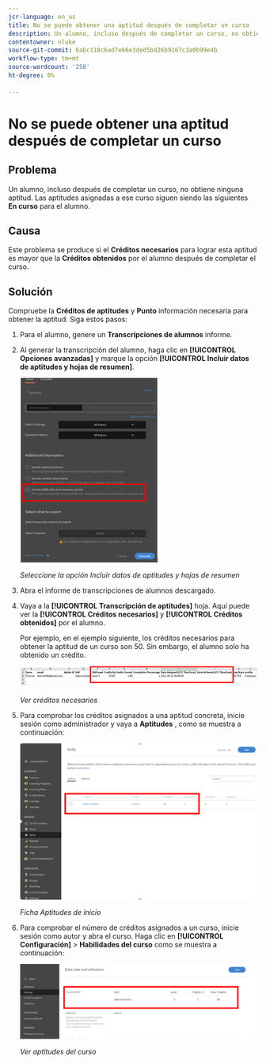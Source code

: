 ```yaml
---
jcr-language: en_us
title: No se puede obtener una aptitud después de completar un curso
description: Un alumno, incluso después de completar un curso, no obtiene ninguna aptitud. Las aptitudes asignadas a ese curso permanecen como En curso para el alumno.
contentowner: nluke
source-git-commit: 6abc118c6ad7e66e3ded5bd26b9167c3a0b99e4b
workflow-type: tm+mt
source-wordcount: '258'
ht-degree: 0%

---
```




# No se puede obtener una aptitud después de completar un curso

## Problema

Un alumno, incluso después de completar un curso, no obtiene ninguna aptitud. Las aptitudes asignadas a ese curso siguen siendo las siguientes **En curso** para el alumno.

## Causa

Este problema se produce si el **Créditos necesarios** para lograr esta aptitud es mayor que la **Créditos obtenidos** por el alumno después de completar el curso.

## Solución

Compruebe la **Créditos de aptitudes** y **Punto** información necesaria para obtener la aptitud. Siga estos pasos:

1. Para el alumno, genere un **Transcripciones de alumnos** informe.
1. Al generar la transcripción del alumno, haga clic en **[!UICONTROL Opciones avanzadas]** y marque la opción **[!UICONTROL Incluir datos de aptitudes y hojas de resumen]**.

   ![](assets/advanced-options.png)

   *Seleccione la opción Incluir datos de aptitudes y hojas de resumen*

1. Abra el informe de transcripciones de alumnos descargado.
1. Vaya a la **[!UICONTROL Transcripción de aptitudes]** hoja. Aquí puede ver la **[!UICONTROL Créditos necesarios]** y **[!UICONTROL Créditos obtenidos]** por el alumno.

   Por ejemplo, en el ejemplo siguiente, los créditos necesarios para obtener la aptitud de un curso son 50. Sin embargo, el alumno solo ha obtenido un crédito.

   ![](assets/skill-transcript.png)

   *Ver créditos necesarios*

1. Para comprobar los créditos asignados a una aptitud concreta, inicie sesión como administrador y vaya a **Aptitudes** , como se muestra a continuación:

   ![](assets/skill.png)

   *Ficha Aptitudes de inicio*

1. Para comprobar el número de créditos asignados a un curso, inicie sesión como autor y abra el curso. Haga clic en **[!UICONTROL Configuración]** > **Habilidades del curso** como se muestra a continuación:

   ![](assets/course-skills.png)

   *Ver aptitudes del curso*
